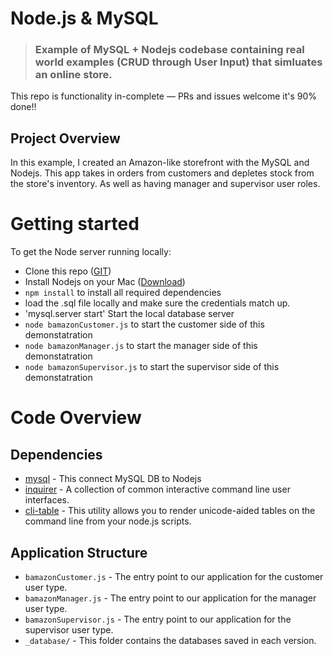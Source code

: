 # Node.js & MySQL
> ### Example of MySQL + Nodejs codebase containing real world examples (CRUD through User Input) that simluates an online store. 

This repo is functionality in-complete — PRs and issues welcome it's 90% done!!

## Project Overview

In this example, I created an Amazon-like storefront with the MySQL and Nodejs. This app takes in orders from customers and depletes stock from the store's inventory. As well as having manager and supervisor user roles.

# Getting started

To get the Node server running locally:

- Clone this repo ([GIT](https://github.com/dointhedev/Node.js-MySQL-CLI-APP.git))
- Install Nodejs on your Mac ([Download](https://www.dyclassroom.com/howto-mac/how-to-install-nodejs-and-npm-on-mac-using-homebrew))
- `npm install` to install all required dependencies
- load the .sql file locally and make sure the credentials match up. 
- 'mysql.server start' Start the local database server
- `node bamazonCustomer.js` to start the customer side of this demonstatration
- `node bamazonManager.js` to start the manager side of this demonstatration
- `node bamazonSupervisor.js` to start the supervisor side of this demonstatration

# Code Overview

## Dependencies

- [mysql](https://www.npmjs.com/package/mysql) - This connect MySQL DB to Nodejs
- [inquirer](https://www.npmjs.com/package/inquirer) - A collection of common interactive command line user interfaces.
- [cli-table](https://www.npmjs.com/package/cli-table) - This utility allows you to render unicode-aided tables on the command line from your node.js scripts.

## Application Structure

- `bamazonCustomer.js` - The entry point to our application for the customer user type.
- `bamazonManager.js` - The entry point to our application for the manager user type.
- `bamazonSupervisor.js` - The entry point to our application for the supervisor user type.
- `_database/` - This folder contains the databases saved in each version.



